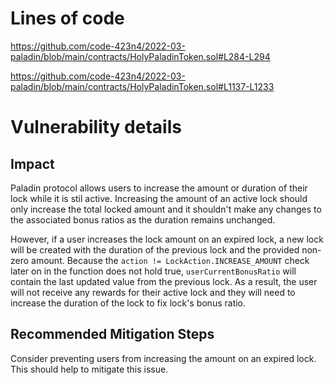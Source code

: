 # Lines of code

https://github.com/code-423n4/2022-03-paladin/blob/main/contracts/HolyPaladinToken.sol#L284-L294

https://github.com/code-423n4/2022-03-paladin/blob/main/contracts/HolyPaladinToken.sol#L1137-L1233

# Vulnerability details

## Impact

Paladin protocol allows users to increase the amount or duration of their lock while it is stil active. Increasing the amount of an active lock should only increase the total locked amount and it shouldn't make any changes to the associated bonus ratios as the duration remains unchanged. 

However, if a user increases the lock amount on an expired lock, a new lock will be created with the duration of the previous lock and the provided non-zero amount. Because the `action != LockAction.INCREASE_AMOUNT` check later on in the function does not hold true, `userCurrentBonusRatio` will contain the last updated value from the previous lock. As a result, the user will not receive any rewards for their active lock and they will need to increase the duration of the lock to fix lock's bonus ratio.

## Recommended Mitigation Steps

Consider preventing users from increasing the amount on an expired lock. This should help to mitigate this issue.
